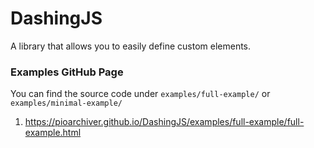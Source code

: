# DashingJS
A library that allows you to easily define custom elements.


### Examples GitHub Page  
You can find the source code under `examples/full-example/` or `examples/minimal-example/`  

1. https://pioarchiver.github.io/DashingJS/examples/full-example/full-example.html  

